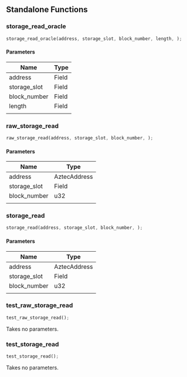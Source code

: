 ## Standalone Functions

### storage_read_oracle

```rust
storage_read_oracle(address, storage_slot, block_number, length, );
```

#### Parameters
| Name | Type |
| --- | --- |
| address | Field |
| storage_slot | Field |
| block_number | Field |
| length | Field |
|  |  |

### raw_storage_read

```rust
raw_storage_read(address, storage_slot, block_number, );
```

#### Parameters
| Name | Type |
| --- | --- |
| address | AztecAddress |
| storage_slot | Field |
| block_number | u32 |
|  |  |

### storage_read

```rust
storage_read(address, storage_slot, block_number, );
```

#### Parameters
| Name | Type |
| --- | --- |
| address | AztecAddress |
| storage_slot | Field |
| block_number | u32 |
|  |  |

### test_raw_storage_read

```rust
test_raw_storage_read();
```

Takes no parameters.

### test_storage_read

```rust
test_storage_read();
```

Takes no parameters.

